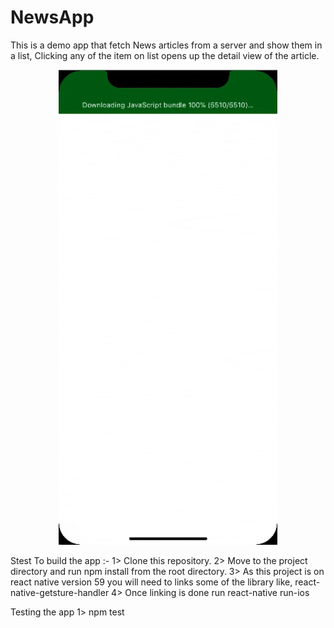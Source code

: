 # NewsApp

This is a demo app that fetch News articles from a server and show them in a list, Clicking any of the item on list opens up the detail view of the article.


<p align="center">
  <img src="https://github.com/amitrai98/NewsApp/blob/master/test.gif?raw=true" width="350"/>
</p>

Stest To build the app :-
1> Clone this repository.
2> Move to the project directory and run npm install from the root directory.
3> As this project is on react native version 59 you will need to links some of the library like, react-native-getsture-handler
4> Once linking is done run react-native run-ios

Testing the app
1> npm test
